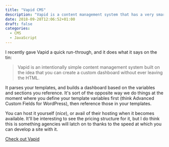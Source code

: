 ```yaml
---
title: "Vapid CMS"
description: "Vapid is a content management system that has a very smart way of letting you focus on the code, while constructing a dashboard based on your templates."
date: 2018-09-28T12:06:52+01:00
draft: false
categories:
  - CMS
  - JavaScript
---
```


I recently gave Vapid a quick run-through, and it does what it says on the tin:

> Vapid is an intentionally simple content management system built on the idea that you can create a custom dashboard without ever leaving the HTML.

It parses your templates, and builds a dashboard based on the variables and sections you reference. It's sort of the opposite way we do things at the moment where you define your template variables first (think Advanced Custom Fields for WordPress), then reference those in your templates.

You can host it yourself (_nice_), or avail of their hosting when it becomes available. It'll be interesting to see the pricing structure for it, but I do think this is something agencies will latch on to thanks to the speed at which you can develop a site with it.

<a href="https://www.vapid.com/" target="_blank" rel="noopener noreferrer" class="c-btn c-btn-primary--inverted">Check out Vapid</a>
